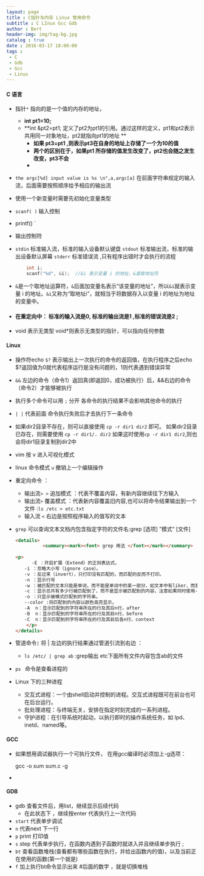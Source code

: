 ```yaml
---
layout: page
title : C指针与内存 Linux 常用命令
subtitle : C LInux Gcc Gdb
author : Bert
header-img: img/tag-bg.jpg
catalog : true
date : 2016-03-17 18:00:00
tags :
 - C
 - Gdb
 - Gcc
 - Linux 
---
```


#### C 语言

- 指针`*` 指向的是一个值的内存的地址，
  - **int pt1=10;** 
  - **int &pt2=pt1; 定义了pt2为pt1的引用。通过这样的定义，pt1和pt2表示共用同一对象地址，pt2就指向pt1的地址 **
    - **如果 pt3=pt1 ,则表示pt3在自身的地址上存储了一个为10的值**
    - **两个的区别在于，如果pt1 所存储的值发生改变了，pt2也会随之发生改变，pt3不会**
    - 

- `the argc[%d] input value is %s \n",a,argc[a]` 在前面字符串规定的输入流，后面需要按照顺序给予相应的输出流

- 使用一个新变量时需要先初始化变量类型

- `scanf( )`     输入控制

- printf() ` 

- 输出控制符 

- `stdin` 标准输入流，标准的输入设备默认键盘 `stdout` 标准输出流，标准的输出设备默认屏幕 `stderr` 标准错误流 ,只有程序出错时才会执行的流程

  ```c
      int i;
      scanf("%d", &i);  //&i 表示变量 i 的地址，&是取地址符
  ```

- `&`是一个取地址运算符，`&`后面加变量名表示“该变量的地址”，所以`&i`就表示变量 i 的地址。`&i`又称为“取地址i”，就相当于将数据存入以变量 i 的地址为地址的变量中。

- #### 在重定向中： 标准的输入流是0, 标准的输出流是1 ,标准的错误流是2 ;

- void 表示无类型  void*则表示无类型的指针，可以指向任何参数



#### Linux

- 操作符echo `$?` 表示输出上一次执行的命令的返回值，在执行程序之后echo $?返回值为0就代表程序运行是没有问题的，1则代表遇到错误异常

- `&&` 左边的命令（命令1）返回真(即返回0，成功被执行）后，&&右边的命令（命令2）才能够被执行
- 执行多个命令可以用 `;` 分开 各命令的执行结果不会影响其他命令的执行
- `| |` 代表前面 命令执行失败后才去执行下一条命令
- 如果dir2目录不存在，则可以直接使用
  `cp -r dir1 dir2`
  即可。
  如果dir2目录已存在，则需要使用
  `cp -r dir1/. dir2`
  如果这时使用`cp -r dir1 dir2`,则也会将dir1目录复制到dir2中
- vim 按  v 进入可视化模式
- linux 命令模式 `u` 撤销上一个编辑操作
- 重定向命令 ：
  - 输出流`> >` 追加模式 ：代表不覆盖内容，有新内容继续往下方输入
  - 输出流`>`   覆盖模式 ：代表新内容覆盖旧内容,也可以将命令结果输出到一个文件 :`ls /etc > etc.txt` 
  - 输入流 `<`  右边是按照程序输入的值写的文本

- `grep` 可以查询文本文档内包含指定字符的文件名:grep  [选项]  ”模式“  [文件]

  ```html
  <details>
  			<summary><mark><font> grep 用法 </font></mark></summary>
      
  <p>
        -E ：开启扩展（Extend）的正则表达式。
  　　-i ：忽略大小写（ignore case）。
  　　-v ：反过来（invert），只打印没有匹配的，而匹配的反而不打印。
  　　-n ：显示行号
  　　-w ：被匹配的文本只能是单词，而不能是单词中的某一部分，如文本中有liker，而我搜寻的只是like，就可以使用-w选项来避免匹配liker
  　　-c ：显示总共有多少行被匹配到了，而不是显示被匹配到的内容，注意如果同时使用-cv选项是显示有多少行没有被匹配到。
  　　-o ：只显示被模式匹配到的字符串。
  　　--color :将匹配到的内容以颜色高亮显示。
  　　-A  n：显示匹配到的字符串所在的行及其后n行，after
  　　-B  n：显示匹配到的字符串所在的行及其前n行，before
  　　-C  n：显示匹配到的字符串所在的行及其前后各n行，context
      </p>
  </details>
  ```

- 管道命令`|`  将 | 左边的执行结果通过管道引流到右边 ：
  
  - `ls /etc/ | grep ab` :grep输出 etc下面所有文件内容包含ab的文件
- `ps ` 命令是查看进程的
- Linux 下的三种进程
  - 交互式进程：一个由shell启动并控制的进程。交互式进程既可在前台也可在后台运行。
  - 批处理进程：与终端无关，安排在指定时刻完成的一系列进程。
  -  守护进程：在引导系统时起动，以执行即时的操作系统任务，如 lpd、inetd、named等。

#### GCC

* 如果想用调试器执行一个可执行文件， 在用gcc编译时必须加上-g选项：

  gcc -o sum sum.c -g

* 

#### GDB

* gdb 查看文件后，用list，继续显示后续代码
  * 在此状态下 ，继续按enter 代表执行上一次代码
* `start` 代表单步调试
* `n`  代表next 下一行
* `p`  print  打印值
* `s`  step 代表单步执行，在函数内遇到子函数时就进入并且继续单步执行 ;
* `bt`  查看函数堆栈(查看都有哪些函数在执行，并给出函数内的值)，以及当前正在使用的函数(第一个就是)
* `f`  加上执行bt命令显示出来 #后面的数字 ，就是切换堆栈